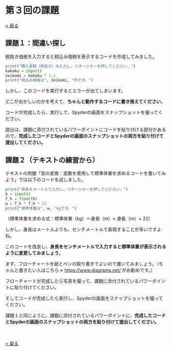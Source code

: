 # 第３回の課題

[< 戻る](../)



## 課題１：間違い探し

税抜き価格を入力すると税込み価格を表示するコードを作成してみました。

```python
print("購入金額（税抜き）を入力し、リターンキーを押してください。")
kakaku = input()
zeikomi = kakaku * 1.1
print("税込み価格は", zeikomi, "円です。")
```

しかし、このコードを実行するとエラーが出てしまいます。

どこがおかしいのかを考えて、**ちゃんと動作するコードに書き換えてください**。

コードが完成したら、実行して、Spyderの画面をスナップショットを撮ってください。

提出は、課題に添付されているパワーポイントにコードを貼り付ける部分かあるので、**完成したコードとSpyderの画面のスナップショットの両方を貼り付けて提出してください。**



## 課題２（テキストの練習から）

テキストの例題「型の変換：変数を使用して標準体重を求めるコードを書いてみよう」では以下のコードを試しました。

```python
print("身長をメートルで入力し、リターンキーを押してください。")
h = input()
f_h = float(h)
w = f_h * f_h * 22
print("標準体重は", w, "kgです。")
```

（標準体重を求める式：標準体重（kg）＝身長（m）× 身長（m）× 22）

しかし、身長はメートルよりも、センチメートルで表現することが多いですよね。

このコードを改良し、**身長をセンチメートルで入力すると標準体重が表示されるように変更してみましょう**。

まず、フローチャートを紙とペンの殴り書きでよいので書いてみましょう。（ちゃんと書きたい人はこちら→ https://www.diagrams.net/  がお勧めです。）

フローチャートが完成したら写真を撮って、課題に添付されているパワーポイントに貼り付けてください。

そしてコードが完成したら実行し、Spyderの画面をスナップショットを撮ってください。

課題１と同じように、課題に添付されているパワーポイントに、**完成したコードとSpyderの画面のスナップショットの両方を貼り付けて提出してください。**

　

[< 戻る](../)